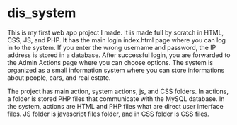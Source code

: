 # dis_system

This is my first web app project I made. It is made full by scratch in HTML, CSS, JS, and PHP. It has the main login index.html page where you can log in to the system. 
If you enter the wrong username and password, the IP address is stored in a database. 
After successful login, you are forwarded to the Admin Actions page where you can choose options. The system is organized as a small information system where you can store informations about
people, cars, and real estate.

The project has main action, system actions, js, and CSS folders. In actions, a folder is stored PHP files that communicate with the MySQL database. 
In the system, actions are HTML and PHP files what are direct user interface files.
JS folder is javascript files folder, and in CSS folder is CSS files.
